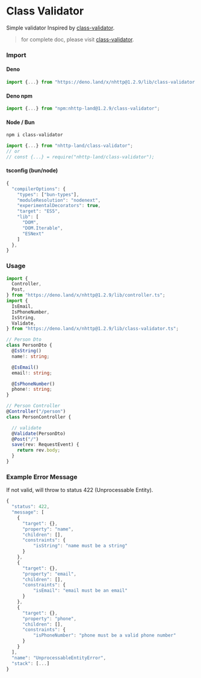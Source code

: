 # Class Validator

Simple validator Inspired by [class-validator](https://github.com/typestack/class-validator).

> for complete doc, please visit
> [class-validator](https://github.com/typestack/class-validator).

### Import

#### Deno

```ts
import {...} from "https://deno.land/x/nhttp@1.2.9/lib/class-validator.ts";
```
#### Deno npm
```ts
import {...} from "npm:nhttp-land@1.2.9/class-validator";
```

#### Node / Bun
```bash
npm i class-validator
```
```ts
import {...} from "nhttp-land/class-validator";
// or
// const {...} = require("nhttp-land/class-validator");
```
#### tsconfig (bun/node)
```js
{
  "compilerOptions": {
    "types": ["bun-types"],
    "moduleResolution": "nodenext",
    "experimentalDecorators": true,
    "target": "ES5",
    "lib": [
      "DOM",
      "DOM.Iterable",
      "ESNext"
    ]
  },
}
```

### Usage

```ts
import {
  Controller,
  Post,
} from "https://deno.land/x/nhttp@1.2.9/lib/controller.ts";
import {
  IsEmail,
  IsPhoneNumber,
  IsString,
  Validate,
} from "https://deno.land/x/nhttp@1.2.9/lib/class-validator.ts";

// Person Dto
class PersonDto {
  @IsString()
  name!: string;

  @IsEmail()
  email!: string;

  @IsPhoneNumber()
  phone!: string;
}

// Person Controller
@Controller("/person")
class PersonController {

  // validate
  @Validate(PersonDto)
  @Post("/")
  save(rev: RequestEvent) {
    return rev.body;
  }
}
```

### Example Error Message
If not valid, will throw to status 422 (Unprocessable Entity).
```ts
{
  "status": 422,
  "message": [
    {
      "target": {},
      "property": "name",
      "children": [],
      "constraints": {
          "isString": "name must be a string"
      }
    },
    {
      "target": {},
      "property": "email",
      "children": [],
      "constraints": {
          "isEmail": "email must be an email"
      }
    },
    {
      "target": {},
      "property": "phone",
      "children": [],
      "constraints": {
          "isPhoneNumber": "phone must be a valid phone number"
      }
    }
  ],
  "name": "UnprocessableEntityError",
  "stack": [...]
}
```
